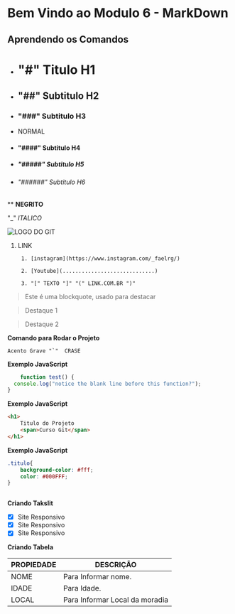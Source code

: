 # Bem Vindo ao Modulo 6 - MarkDown

## Aprendendo os Comandos

* # "#" Titulo H1 

* ## "##" Subtitulo H2

* ### "###" Subtitulo H3

* NORMAL

* #### "####" Subtitulo H4 

* ##### "#####" Subtitulo H5

* ###### "######" Subtitulo H6

** **NEGRITO**

"_" _ITALICO_

![LOGO DO GIT](https://fjorgemota.com/wp-content/uploads/2016/01/logo-git.png)


1. LINK

        1. [instagram](https://www.instagram.com/_faelrg/)

        2. [Youtube](.............................)

        3. "[" TEXTO "]" "(" LINK.COM.BR ")"

>Este é uma blockquote, usado para destacar

>Destaque 1 

>Destaque 2


**Comando para Rodar o Projeto**

```
Acento Grave "`"  CRASE

```
   
**Exemplo JavaScript**

```js
    function test() {
  console.log("notice the blank line before this function?");
}
```
**Exemplo JavaScript**
  
```html
<h1>
    Titulo do Projeto
    <span>Curso Git</span>
</h1>

```

**Exemplo JavaScript**
  
```css
.titulo{
    background-color: #fff;
    color: #000FFF;
}
   
```

**Criando Takslit**

* [x] Site Responsivo
* [x] Site Responsivo
* [x] Site Responsivo

**Criando Tabela**


PROPIEDADE | DESCRIÇÃO
---------- | ----------- 
NOME | Para Informar nome.
IDADE | Para Idade.
LOCAL | Para Informar Local da moradia

